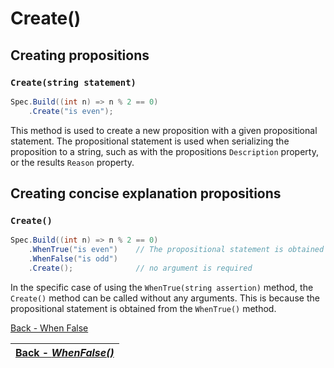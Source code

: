 ﻿# Create()

## Creating propositions
### `Create(string statement)`
```csharp
Spec.Build((int n) => n % 2 == 0)
    .Create("is even");
```
This method is used to create a new proposition with a given propositional statement.
The propositional statement is used when serializing the proposition to a string, such as with the propositions 
`Description` property, or the results `Reason` property.

## Creating concise explanation propositions 
### `Create()`
```csharp
Spec.Build((int n) => n % 2 == 0)
    .WhenTrue("is even")    // The propositional statement is obtained here
    .WhenFalse("is odd")
    .Create();              // no argument is required
```
In the specific case of using the `WhenTrue(string assertion)` method, the `Create()` method can be called without 
any arguments. This is because the propositional statement is obtained from the `WhenTrue()` method.

<div style="display: flex; justify-content: left;">
  <a href="./.md">Back - When False</a>
</div>

| [Back - _WhenFalse()_](./WhenFalse.md) |
|:--------------------------------------:|